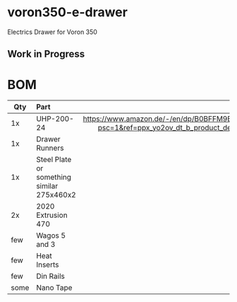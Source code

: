 # voron350-e-drawer
Electrics Drawer for Voron 350

## Work in Progress

# BOM
| Qty      | Part           | Link |
| ------------- |:-------------| -----:|
| 1x     | UHP-200-24| https://www.amazon.de/-/en/dp/B0BFFM9B41?psc=1&ref=ppx_yo2ov_dt_b_product_details |
| 1x | Drawer Runners    |   |
| 1x | Steel Plate or something similar 275x460x2      |    |
| 2x | 2020 Extrusion 470    |    |
| few | Wagos 5 and 3     |    |
| few | Heat Inserts    |    |
| few | Din Rails     |    |
| some | Nano Tape     |    |

